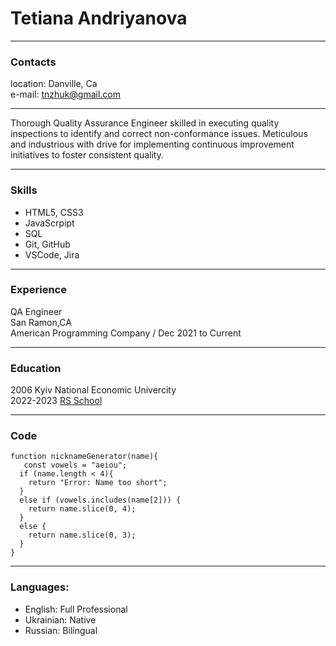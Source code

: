 
# Tetiana Andriyanova
---
### Contacts

location: Danville, Ca  
e-mail: tnzhuk@gmail.com


---
   
   
   Thorough Quality Assurance Engineer skilled in executing quality inspections to identify and correct non-conformance issues. Meticulous and industrious with drive for implementing continuous  improvement initiatives to foster consistent quality. 
   
   
---
### Skills


* HTML5, CSS3
* JavaScrpipt 
* SQL
* Git, GitHub
* VSCode, Jira


---
### Experience


QA Engineer  
San Ramon,CA   
American Programming Company / Dec 2021 to Current


---
### Education


2006 Kyiv National Economic Univercity  
2022-2023  [RS School](https://rs.school/js/)

---
### Code

```
function nicknameGenerator(name){
   const vowels = "aeiou";
  if (name.length < 4){
    return "Error: Name too short";
  }
  else if (vowels.includes(name[2])) { 
    return name.slice(0, 4);
  }
  else {
    return name.slice(0, 3);
  }
}
```

---

### Languages:
* English: Full Professional 
* Ukrainian: Native
* Russian: Bilingual
